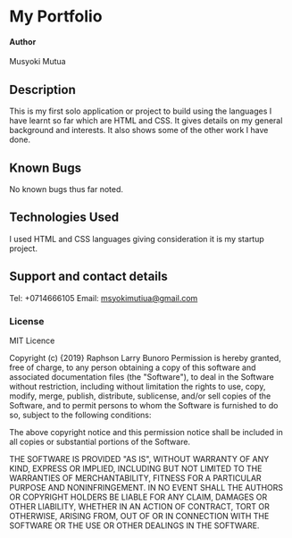 # My Portfolio
#### Author
Musyoki Mutua
## Description
This is my first solo application or project to build using the languages I have learnt so far which are HTML and CSS. It gives details on my general background and interests. It also shows some of the other work I have done.

## Known Bugs
No known bugs thus far noted.
## Technologies Used
I used HTML and CSS languages giving consideration it is my startup project.
## Support and contact details
Tel: +0714666105
Email: msyokimutiua@gmail.com
### License
MIT Licence

Copyright (c) {2019} Raphson Larry Bunoro
Permission is hereby granted, free of charge, to any person obtaining a copy
of this software and associated documentation files (the "Software"), to deal
in the Software without restriction, including without limitation the rights
to use, copy, modify, merge, publish, distribute, sublicense, and/or sell
copies of the Software, and to permit persons to whom the Software is
furnished to do so, subject to the following conditions:

The above copyright notice and this permission notice shall be included in all
copies or substantial portions of the Software.

THE SOFTWARE IS PROVIDED "AS IS", WITHOUT WARRANTY OF ANY KIND, EXPRESS OR
IMPLIED, INCLUDING BUT NOT LIMITED TO THE WARRANTIES OF MERCHANTABILITY,
FITNESS FOR A PARTICULAR PURPOSE AND NONINFRINGEMENT. IN NO EVENT SHALL THE
AUTHORS OR COPYRIGHT HOLDERS BE LIABLE FOR ANY CLAIM, DAMAGES OR OTHER
LIABILITY, WHETHER IN AN ACTION OF CONTRACT, TORT OR OTHERWISE, ARISING FROM,
OUT OF OR IN CONNECTION WITH THE SOFTWARE OR THE USE OR OTHER DEALINGS IN THE
SOFTWARE.
